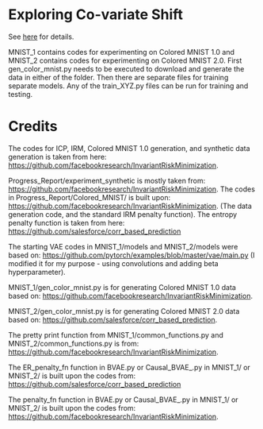 # Exploring Co-variate Shift

See [here](https://github.com/JRC1995/Causal-Inference/blob/master/CS_594_Causal_Inference_Final_Report.pdf) for details.

MNIST_1 contains codes for experimenting on Colored MNIST 1.0 and MNIST_2 contains codes for experimenting on Colored MNIST 2.0. First gen_color_mnist.py needs to be executed to download and generate the data in either of the folder. Then there are separate files for training separate models. Any of the train_XYZ.py files can be run for training and testing. 

# Credits

The codes for ICP, IRM, Colored MNIST 1.0 generation, and synthetic data generation is taken from here: 
https://github.com/facebookresearch/InvariantRiskMinimization.

Progress_Report/experiment_synthetic is mostly taken from: https://github.com/facebookresearch/InvariantRiskMinimization.
The codes in Progress_Report/Colored_MNIST/ is built upon: https://github.com/facebookresearch/InvariantRiskMinimization.
(The data generation code, and the standard IRM penalty function). The entropy penalty function is taken from here:
https://github.com/salesforce/corr_based_prediction

The starting VAE codes in MNIST_1/models and MNIST_2/models were based on: https://github.com/pytorch/examples/blob/master/vae/main.py (I modified it for my purpose - using convolutions and adding beta hyperparameter).

MNIST_1/gen_color_mnist.py is for generating Colored MNIST 1.0 data based on: https://github.com/facebookresearch/InvariantRiskMinimization.

MNIST_2/gen_color_mnist.py is for generating Colored MNIST 2.0 data based on: https://github.com/salesforce/corr_based_prediction.

The pretty print function from MNIST_1/common_functions.py and MNIST_2/common_functions.py is from: https://github.com/facebookresearch/InvariantRiskMinimization.

The ER_penalty_fn function in BVAE.py or Causal_BVAE_.py in MNIST_1/ or MNIST_2/ is built upon the codes from: https://github.com/salesforce/corr_based_prediction

The penalty_fn function in BVAE.py or Causal_BVAE_.py in MNIST_1/ or MNIST_2/ is built upon the codes from: https://github.com/facebookresearch/InvariantRiskMinimization.
